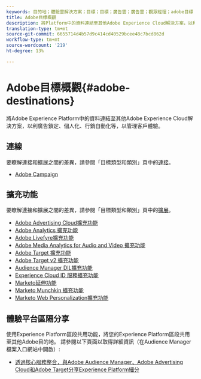 ```yaml
---
keywords: 目的地；體驗雲解決方案；目標；目標；廣告雲；廣告雲；觀眾經理；adobe目標；目標；觀眾管理者目標；
title: Adobe目標概觀
description: 將Platform中的資料連結至其他Adobe Experience Cloud解決方案，以利廣告鎖定、個人化、行銷自動化等，以管理客戶體驗
translation-type: tm+mt
source-git-commit: 6655714d4b57d9c414cd40529bcee48c7bcd862d
workflow-type: tm+mt
source-wordcount: '219'
ht-degree: 13%

---
```



# Adobe目標概觀{#adobe-destinations}

將Adobe Experience Platform中的資料連結至其他Adobe Experience Cloud解決方案，以利廣告鎖定、個人化、行銷自動化等，以管理客戶體驗。

## 連線

要瞭解連接和擴展之間的差異，請參閱「目標類型和類別」頁中的[連接](../../destination-types.md#connections)。

- [Adobe Campaign](../email-marketing/adobe-campaign.md)

## 擴充功能

要瞭解連接和擴展之間的差異，請參閱「目標類型和類別」頁中的[擴展](../../destination-types.md#extensions)。

- [Adobe Advertising Cloud擴充功能](../advertising/adobe-advertising-cloud.md)
- [Adobe Analytics 擴充功能](../analytics/adobe-analytics.md)
- [Adobe Livefyre擴充功能](../social/adobe-livefyre.md)
- [Adobe Media Analytics for Audio and Video 擴充功能](../analytics/adobe-video-analytics.md)
- [Adobe Target 擴充功能](../personalization/adobe-target.md)
- [Adobe Target v2 擴充功能](../personalization/adobe-target-v2.md)
- [Audience Manager DIL擴充功能](../data-management/aam-dil-extension.md)
- [Experience Cloud ID 服務擴充功能](../personalization/adobe-ecid.md)
- [Marketo延伸功能](../email/marketo.md)
- [Marketo Munchkin 擴充功能](../email/marketo-munchkin.md)
- [Marketo Web Personalization擴充功能](../personalization/marketo-web-personalization.md)

## 體驗平台區隔分享

使用Experience Platform區段共用功能，將您的Experience Platform區段共用至其他Adobe目的地。 請參閱以下頁面以取得詳細資訊（在Audience Manager檔案入口網站中開啟）:

- [透過核心服務整合，與Adobe Audience Manager、Adobe Advertising Cloud和Adobe Target分享Experience Platform細分](https://experienceleague.adobe.com/docs/audience-manager/user-guide/implementation-integration-guides/integration-experience-platform/aam-aep-audience-sharing.html)